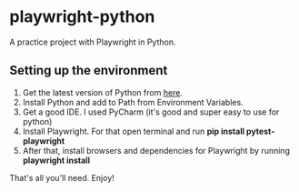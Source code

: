 # playwright-python
A practice project with Playwright in Python. 

Setting up the environment
--------------------------

1. Get the latest version of Python from [here]([url](https://www.python.org/downloads/release/python-3115/)https://www.python.org/downloads/release/python-3115/).
2. Install Python and add to Path from Environment Variables.
3. Get a good IDE. I used PyCharm (it's good and super easy to use for python)
4. Install Playwright. For that open terminal and run **pip install pytest-playwright**
5. After that, install browsers and dependencies for Playwright by running **playwright install**


That's all you'll need. Enjoy!

